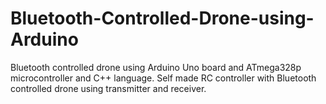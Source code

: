 # Bluetooth-Controlled-Drone-using-Arduino
Bluetooth controlled drone using Arduino Uno board and ATmega328p microcontroller and C++ language. Self made RC controller with Bluetooth controlled drone using transmitter and receiver.
